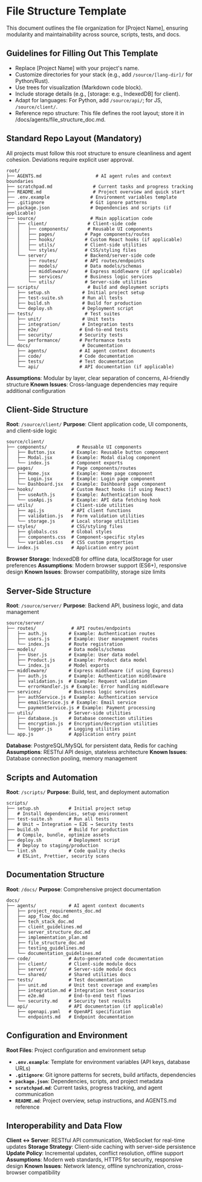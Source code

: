 # File Structure Template

This document outlines the file organization for [Project Name], ensuring modularity and maintainability across source, scripts, tests, and docs.

## Guidelines for Filling Out This Template
- Replace [Project Name] with your project's name.
- Customize directories for your stack (e.g., add `/source/[lang-dir]/` for Python/Rust).
- Use trees for visualization (Markdown code block).
- Include storage details (e.g., [storage: e.g., IndexedDB] for client).
- Adapt for languages: For Python, add `/source/api/`; for JS, `/source/client/`.
- Reference repo structure: This file defines the root layout; store it in /docs/agents/file_structure_doc.md.

## Standard Repo Layout (Mandatory)
All projects must follow this root structure to ensure cleanliness and agent cohesion. Deviations require explicit user approval.

```
root/
├── AGENTS.md                    # AI agent rules and context boundaries
├── scratchpad.md               # Current tasks and progress tracking
├── README.md                   # Project overview and quick start
├── .env.example               # Environment variables template
├── .gitignore                 # Git ignore patterns
├── package.json               # Dependencies and scripts (if applicable)
├── source/                    # Main application code
│   ├── client/               # Client-side code
│   │   ├── components/       # Reusable UI components
│   │   ├── pages/           # Page components/routes
│   │   ├── hooks/           # Custom React hooks (if applicable)
│   │   ├── utils/           # Client-side utilities
│   │   └── styles/          # CSS/styling files
│   └── server/              # Backend/server-side code
│       ├── routes/          # API routes/endpoints
│       ├── models/          # Data models/schemas
│       ├── middleware/      # Express middleware (if applicable)
│       ├── services/        # Business logic services
│       └── utils/           # Server-side utilities
├── scripts/                  # Build and deployment scripts
│   ├── setup.sh            # Initial project setup
│   ├── test-suite.sh       # Run all tests
│   ├── build.sh            # Build for production
│   └── deploy.sh           # Deployment script
├── tests/                   # Test suites
│   ├── unit/               # Unit tests
│   ├── integration/        # Integration tests
│   ├── e2e/               # End-to-end tests
│   ├── security/          # Security tests
│   └── performance/       # Performance tests
└── docs/                   # Documentation
    ├── agents/            # AI agent context documents
    ├── code/              # Code documentation
    ├── tests/             # Test documentation
    └── api/               # API documentation (if applicable)
```

**Assumptions**: Modular by layer, clear separation of concerns, AI-friendly structure
**Known Issues**: Cross-language dependencies may require additional configuration

## Client-Side Structure
**Root**: `/source/client/`
**Purpose**: Client application code, UI components, and client-side logic

```
source/client/
├── components/           # Reusable UI components
│   ├── Button.jsx      # Example: Reusable button component
│   ├── Modal.jsx       # Example: Modal dialog component
│   └── index.js        # Component exports
├── pages/              # Page components/routes
│   ├── Home.jsx        # Example: Home page component
│   ├── Login.jsx       # Example: Login page component
│   └── Dashboard.jsx   # Example: Dashboard page component
├── hooks/              # Custom React hooks (if using React)
│   ├── useAuth.js      # Example: Authentication hook
│   └── useApi.js       # Example: API data fetching hook
├── utils/              # Client-side utilities
│   ├── api.js          # API client functions
│   ├── validation.js   # Form validation utilities
│   └── storage.js      # Local storage utilities
├── styles/             # CSS/styling files
│   ├── globals.css     # Global styles
│   ├── components.css  # Component-specific styles
│   └── variables.css   # CSS custom properties
└── index.js            # Application entry point
```

**Browser Storage**: IndexedDB for offline data, localStorage for user preferences
**Assumptions**: Modern browser support (ES6+), responsive design
**Known Issues**: Browser compatibility, storage size limits

## Server-Side Structure
**Root**: `/source/server/`
**Purpose**: Backend API, business logic, and data management

```
source/server/
├── routes/             # API routes/endpoints
│   ├── auth.js        # Example: Authentication routes
│   ├── users.js       # Example: User management routes
│   └── index.js       # Route registration
├── models/            # Data models/schemas
│   ├── User.js        # Example: User data model
│   ├── Product.js     # Example: Product data model
│   └── index.js       # Model exports
├── middleware/        # Express middleware (if using Express)
│   ├── auth.js        # Example: Authentication middleware
│   ├── validation.js  # Example: Request validation
│   └── errorHandler.js # Example: Error handling middleware
├── services/          # Business logic services
│   ├── authService.js # Example: Authentication service
│   ├── emailService.js # Example: Email service
│   └── paymentService.js # Example: Payment processing
├── utils/             # Server-side utilities
│   ├── database.js    # Database connection utilities
│   ├── encryption.js  # Encryption/decryption utilities
│   └── logger.js      # Logging utilities
└── app.js             # Application entry point
```

**Database**: PostgreSQL/MySQL for persistent data, Redis for caching
**Assumptions**: RESTful API design, stateless architecture
**Known Issues**: Database connection pooling, memory management

## Scripts and Automation
**Root**: `/scripts/`
**Purpose**: Build, test, and deployment automation

```
scripts/
├── setup.sh           # Initial project setup
│   # Install dependencies, setup environment
├── test-suite.sh      # Run all tests
│   # Unit → Integration → E2E → Security tests
├── build.sh           # Build for production
│   # Compile, bundle, optimize assets
├── deploy.sh          # Deployment script
│   # Deploy to staging/production
└── lint.sh            # Code quality checks
    # ESLint, Prettier, security scans
```

## Documentation Structure
**Root**: `/docs/`
**Purpose**: Comprehensive project documentation

```
docs/
├── agents/            # AI agent context documents
│   ├── project_requirements_doc.md
│   ├── app_flow_doc.md
│   ├── tech_stack_doc.md
│   ├── client_guidelines.md
│   ├── server_structure_doc.md
│   ├── implementation_plan.md
│   ├── file_structure_doc.md
│   ├── testing_guidelines.md
│   └── documentation_guidelines.md
├── code/              # Auto-generated code documentation
│   ├── client/        # Client-side module docs
│   ├── server/        # Server-side module docs
│   └── shared/        # Shared utilities docs
├── tests/             # Test documentation
│   ├── unit.md        # Unit test coverage and examples
│   ├── integration.md # Integration test scenarios
│   ├── e2e.md         # End-to-end test flows
│   └── security.md    # Security test results
└── api/               # API documentation (if applicable)
    ├── openapi.yaml   # OpenAPI specification
    └── endpoints.md   # Endpoint documentation
```

## Configuration and Environment
**Root Files**: Project configuration and environment setup

- **`.env.example`**: Template for environment variables (API keys, database URLs)
- **`.gitignore`**: Git ignore patterns for secrets, build artifacts, dependencies
- **`package.json`**: Dependencies, scripts, and project metadata
- **`scratchpad.md`**: Current tasks, progress tracking, and agent communication
- **`README.md`**: Project overview, setup instructions, and AGENTS.md reference

## Interoperability and Data Flow
**Client ↔ Server**: RESTful API communication, WebSocket for real-time updates
**Storage Strategy**: Client-side caching with server-side persistence
**Update Policy**: Incremental updates, conflict resolution, offline support
**Assumptions**: Modern web standards, HTTPS for security, responsive design
**Known Issues**: Network latency, offline synchronization, cross-browser compatibility